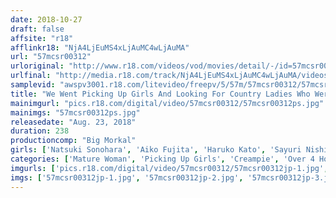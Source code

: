 ```yaml
---
date: 2018-10-27
draft: false
affsite: "r18"
afflinkr18: "NjA4LjEuMS4xLjAuMC4wLjAuMA"
url: "57mcsr00312"
urloriginal: "http://www.r18.com/videos/vod/movies/detail/-/id=57mcsr00312"
urlfinal: "http://media.r18.com/track/NjA4LjEuMS4xLjAuMC4wLjAuMA/videos/vod/movies/detail/-/id=57mcsr00312"
samplevid: "awspv3001.r18.com/litevideo/freepv/5/57m/57mcsr00312/57mcsr00312_dmb_w.mp4"
title: "We Went Picking Up Girls And Looking For Country Ladies Who Weren't Used To Being Seduced, And Barged Into Their Homes And Gave Them The Fuck Of Their Lives, And Sold The Footage As An AV 14 Ladies/4 Hours"
mainimgurl: "pics.r18.com/digital/video/57mcsr00312/57mcsr00312ps.jpg"
mainimgs: "57mcsr00312ps.jpg"
releasedate: "Aug. 23, 2018"
duration: 238
productioncomp: "Big Morkal"
girls: ['Natsuki Sonohara', 'Aiko Fujita', 'Haruko Kato', 'Sayuri Nishikawa', 'Reiko Nakajima', 'Mayumi Nakai', 'Keiko Mizutani', 'Airi Ichimatsu', 'Nonoko Egawa', 'Yuri Mizuhashi']
categories: ['Mature Woman', 'Picking Up Girls', 'Creampie', 'Over 4 Hours', 'Hi-Def']
imgurls: ['pics.r18.com/digital/video/57mcsr00312/57mcsr00312jp-1.jpg', 'pics.r18.com/digital/video/57mcsr00312/57mcsr00312jp-2.jpg', 'pics.r18.com/digital/video/57mcsr00312/57mcsr00312jp-3.jpg', 'pics.r18.com/digital/video/57mcsr00312/57mcsr00312jp-4.jpg', 'pics.r18.com/digital/video/57mcsr00312/57mcsr00312jp-5.jpg', 'pics.r18.com/digital/video/57mcsr00312/57mcsr00312jp-6.jpg', 'pics.r18.com/digital/video/57mcsr00312/57mcsr00312jp-7.jpg', 'pics.r18.com/digital/video/57mcsr00312/57mcsr00312jp-8.jpg', 'pics.r18.com/digital/video/57mcsr00312/57mcsr00312jp-9.jpg', 'pics.r18.com/digital/video/57mcsr00312/57mcsr00312jp-10.jpg', 'pics.r18.com/digital/video/57mcsr00312/57mcsr00312jp-11.jpg', 'pics.r18.com/digital/video/57mcsr00312/57mcsr00312jp-12.jpg', 'pics.r18.com/digital/video/57mcsr00312/57mcsr00312jp-13.jpg', 'pics.r18.com/digital/video/57mcsr00312/57mcsr00312jp-14.jpg', 'pics.r18.com/digital/video/57mcsr00312/57mcsr00312jp-15.jpg', 'pics.r18.com/digital/video/57mcsr00312/57mcsr00312jp-16.jpg', 'pics.r18.com/digital/video/57mcsr00312/57mcsr00312jp-17.jpg', 'pics.r18.com/digital/video/57mcsr00312/57mcsr00312jp-18.jpg', 'pics.r18.com/digital/video/57mcsr00312/57mcsr00312jp-19.jpg', 'pics.r18.com/digital/video/57mcsr00312/57mcsr00312jp-20.jpg']
imgs: ['57mcsr00312jp-1.jpg', '57mcsr00312jp-2.jpg', '57mcsr00312jp-3.jpg', '57mcsr00312jp-4.jpg', '57mcsr00312jp-5.jpg', '57mcsr00312jp-6.jpg', '57mcsr00312jp-7.jpg', '57mcsr00312jp-8.jpg', '57mcsr00312jp-9.jpg', '57mcsr00312jp-10.jpg', '57mcsr00312jp-11.jpg', '57mcsr00312jp-12.jpg', '57mcsr00312jp-13.jpg', '57mcsr00312jp-14.jpg', '57mcsr00312jp-15.jpg', '57mcsr00312jp-16.jpg', '57mcsr00312jp-17.jpg', '57mcsr00312jp-18.jpg', '57mcsr00312jp-19.jpg', '57mcsr00312jp-20.jpg']
---
```

